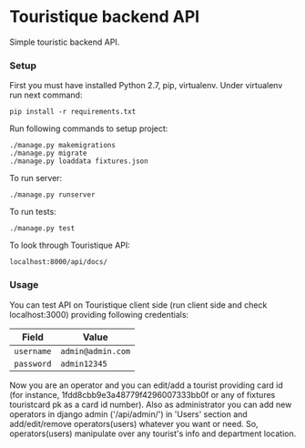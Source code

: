 # Touristique backend API

Simple touristic backend API.


### Setup

First you must have installed Python 2.7, pip, virtualenv.
Under virtualenv run next command:

```
pip install -r requirements.txt
```

Run following commands to setup project:

```
./manage.py makemigrations
./manage.py migrate
./manage.py loaddata fixtures.json
```

To run server:

```
./manage.py runserver
```

To run tests:

```
./manage.py test
```

To look through Touristique API:

```
localhost:8000/api/docs/
```

### Usage

You can test API on Touristique client side (run client side and check localhost:3000) providing following credentials:

Field                | Value
---------------------|------------------------------------------------------
`username`           | `admin@admin.com`
`password`           | `admin12345`

Now you are an operator and you can edit/add a tourist providing card id (for instance, 1fdd8cbb9e3a48779f4296007333bb0f or any of fixtures touristcard pk as a card id number).
Also as administrator you can add new operators in django admin ('/api/admin/') in 'Users' section and add/edit/remove operators(users) whatever you want or need. So, operators(users) manipulate over any tourist's info and department location.
